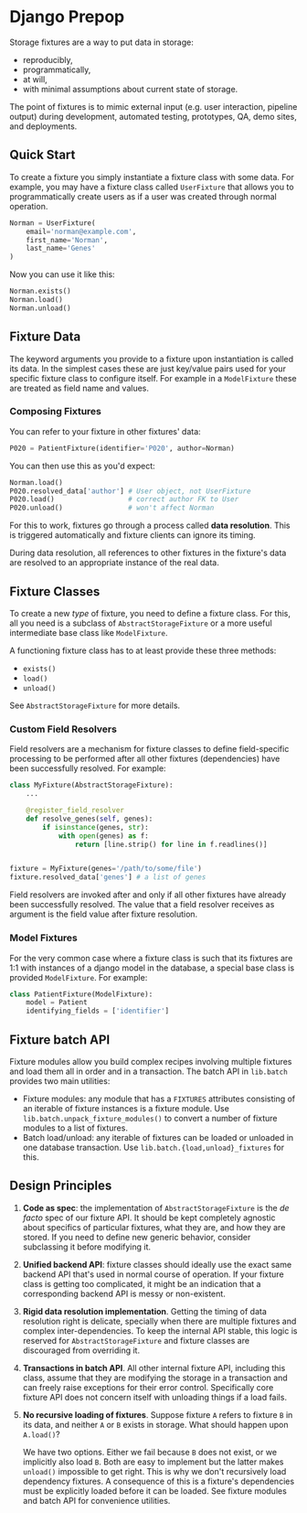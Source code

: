 # Django Prepop

Storage fixtures are a way to put data in storage:

* reproducibly,
* programmatically,
* at will,
* with minimal assumptions about current state of storage.

The point of fixtures is to mimic external input (e.g. user interaction,
pipeline output) during development, automated testing, prototypes, QA,
demo sites, and deployments.

## Quick Start

To create a fixture you simply instantiate a fixture class with some data.
For example, you may have a fixture class called `UserFixture` that allows you
to programmatically create users as if a user was created through normal
operation.

```py
Norman = UserFixture(
    email='norman@example.com',
    first_name='Norman',
    last_name='Genes'
)
```

Now you can use it like this:

```py
Norman.exists()
Norman.load()
Norman.unload()
```

## Fixture Data

The keyword arguments you provide to a fixture upon instantiation is called its
data. In the simplest cases these are just key/value pairs used for your
specific fixture class to configure itself. For example in a `ModelFixture`
these are treated as field name and values.

### Composing Fixtures

You can refer to your fixture in other fixtures' data:

```py
P020 = PatientFixture(identifier='P020', author=Norman)
```

You can then use this as you'd expect:

```py
Norman.load()
P020.resolved_data['author'] # User object, not UserFixture
P020.load()                  # correct author FK to User
P020.unload()                # won't affect Norman
```

For this to work, fixtures go through a process called **data resolution**.
This is triggered automatically and fixture clients can ignore its timing.

During data resolution, all references to other fixtures in the fixture's data
are resolved to an appropriate instance of the real data.

## Fixture Classes

To create a new *type* of fixture, you need to define a fixture class. For
this, all you need is a subclass of `AbstractStorageFixture` or a more useful
intermediate base class like `ModelFixture`.

A functioning fixture class has to at least provide these three methods:

* `exists()`
* `load()`
* `unload()`

See `AbstractStorageFixture` for more details.

### Custom Field Resolvers

Field resolvers are a mechanism for fixture classes to define field-specific
processing to be performed after all other fixtures (dependencies) have
been successfully resolved. For example:

```py
class MyFixture(AbstractStorageFixture):
    ...

    @register_field_resolver
    def resolve_genes(self, genes):
        if isinstance(genes, str):
            with open(genes) as f:
                return [line.strip() for line in f.readlines()]


fixture = MyFixture(genes='/path/to/some/file')
fixture.resolved_data['genes'] # a list of genes
```

Field resolvers are invoked after and only if all other fixtures have already
been successfully resolved. The value that a field resolver receives as
argument is the field value after fixture resolution.

### Model Fixtures

For the very common case where a fixture class is such that its fixtures are
1:1 with instances of a django model in the database, a special base class is
provided `ModelFixture`. For example:

```py
class PatientFixture(ModelFixture):
    model = Patient
    identifying_fields = ['identifier']
```

## Fixture batch API

Fixture modules allow you build complex recipes involving multiple fixtures and
load them all in order and in a transaction. The batch API in `lib.batch`
provides two main utilities:

* Fixture modules: any module that has a `FIXTURES` attributes consisting of an
  iterable of fixture instances is a fixture module. Use
  `lib.batch.unpack_fixture_modules()` to convert a number of fixture modules
  to a list of fixtures.
* Batch load/unload: any iterable of fixtures can be loaded or unloaded in one
  database transaction. Use `lib.batch.{load,unload}_fixtures` for this.

## Design Principles

1. **Code as spec**: the implementation of `AbstractStorageFixture` is the *de
   facto* spec of our fixture API. It should be kept completely agnostic about
   specifics of particular fixtures, what they are, and how they are stored. If
   you need to define new generic behavior, consider subclassing it before
   modifying it.
2. **Unified backend API**: fixture classes should ideally use the exact same
   backend API that's used in normal course of operation. If your fixture class
   is getting too complicated, it might be an indication that a corresponding
   backend API is messy or non-existent.
3. **Rigid data resolution implementation**. Getting the timing of data
   resolution right is delicate, specially when there are multiple fixtures and
   complex inter-dependencies. To keep the internal API stable, this logic is
   reserved for `AbstractStorageFixture` and fixture classes are discouraged
   from overriding it.
4. **Transactions in batch API**. All other internal fixture API, including
   this class, assume that they are modifying the storage in a transaction and
   can freely raise exceptions for their error control. Specifically core
   fixture API does not concern itself with unloading things if a load fails.
5. **No recursive loading of fixtures**. Suppose fixture `A` refers to fixture
   `B` in its data, and neither `A` or `B` exists in storage. What should
   happen upon `A.load()`?

   We have two options. Either we fail because `B` does not exist, or we
   implicitly also load `B`. Both are easy to implement but the latter makes
   `unload()` impossible to get right. This is why we don't recursively load
   dependency fixtures. A consequence of this is a fixture's dependencies must
   be explicitly loaded before it can be loaded. See fixture modules and batch
   API for convenience utilities.
